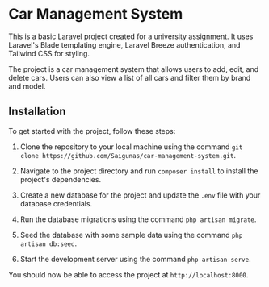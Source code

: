 # Car Management System

This is a basic Laravel project created for a university assignment. It uses Laravel's Blade templating engine, Laravel Breeze authentication, and Tailwind CSS for styling.

The project is a car management system that allows users to add, edit, and delete cars. Users can also view a list of all cars and filter them by brand and model.

## Installation

To get started with the project, follow these steps:

1. Clone the repository to your local machine using the command `git clone https://github.com/Saigunas/car-management-system.git`.

2. Navigate to the project directory and run `composer install` to install the project's dependencies.

3. Create a new database for the project and update the `.env` file with your database credentials.

4. Run the database migrations using the command `php artisan migrate`.

5. Seed the database with some sample data using the command `php artisan db:seed`.

6. Start the development server using the command `php artisan serve`.

You should now be able to access the project at `http://localhost:8000`.

